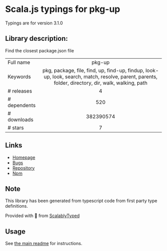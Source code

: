 
# Scala.js typings for pkg-up

Typings are for version 3.1.0

## Library description:
Find the closest package.json file

|                    |                 |
| ------------------ | :-------------: |
| Full name          | pkg-up |
| Keywords           | pkg, package, file, find, up, find-up, findup, look-up, look, search, match, resolve, parent, parents, folder, directory, dir, walk, walking, path |
| # releases         | 4 |
| # dependents       | 520 |
| # downloads        | 382390574 |
| # stars            | 7 |

## Links
- [Homepage](https://github.com/sindresorhus/pkg-up#readme)
- [Bugs](https://github.com/sindresorhus/pkg-up/issues)
- [Repository](https://github.com/sindresorhus/pkg-up)
- [Npm](https://www.npmjs.com/package/pkg-up)
    


## Note
This library has been generated from typescript code from first party type definitions.

Provided with :purple_heart: from [ScalablyTyped](https://github.com/oyvindberg/ScalablyTyped)

## Usage
See [the main readme](../../readme.md) for instructions.



